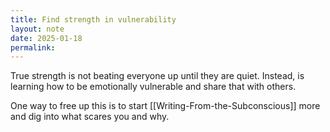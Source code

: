 ```yaml
---
title: Find strength in vulnerability
layout: note
date: 2025-01-18
permalink:
---
```

True strength is not beating everyone up until they are quiet. Instead, is learning how to be emotionally vulnerable and share that with others.

One way to free up this is to start [[Writing-From-the-Subconscious]] more and dig into what scares you and why. 


